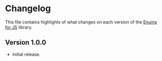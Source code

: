 # Changelog
This file contains highlights of what changes on each version of the [Enums for JS](https://github.com/cedx/enum.js) library.

## Version 1.0.0
- Initial release.
